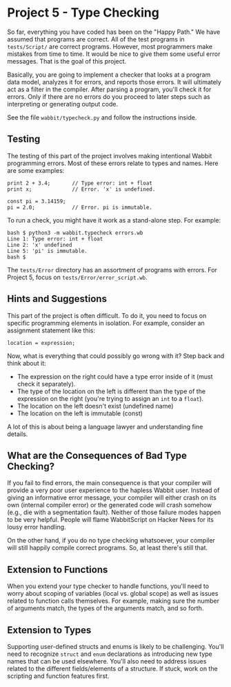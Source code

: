 # Project 5 - Type Checking

So far, everything you have coded has been on the "Happy Path."  We
have assumed that programs are correct.  All of the test programs in
`tests/Script/` are correct programs.  However, most programmers make
mistakes from time to time.  It would be nice to give them some useful
error messages.  That is the goal of this project.

Basically, you are going to implement a checker that looks at a
program data model, analyzes it for errors, and reports those errors.
It will ultimately act as a filter in the compiler. After parsing a
program, you'll check it for errors.  Only if there are no errors do
you proceed to later steps such as interpreting or generating output
code.

See the file `wabbit/typecheck.py` and follow the instructions inside.

## Testing

The testing of this part of the project involves making intentional
Wabbit programming errors.  Most of these errors relate to types and
names.  Here are some examples:

```
print 2 + 3.4;       // Type error: int + float
print x;             // Error. 'x' is undefined.

const pi = 3.14159;
pi = 2.0;            // Error. pi is immutable.
```

To run a check, you might have it work as a stand-alone step. For
example:

```
bash $ python3 -m wabbit.typecheck errors.wb
Line 1: Type error: int + float
Line 2: 'x' undefined
Line 5: 'pi' is immutable.
bash $
```

The `tests/Error` directory has an assortment of programs with errors.
For Project 5, focus on `tests/Error/error_script.wb`.

## Hints and Suggestions

This part of the project is often difficult.  To do it, you need to
focus on specific programming elements in isolation.  For example,
consider an assignment statement like this:

```
location = expression;
```

Now, what is everything that could possibly go wrong with it?  Step
back and think about it:

* The expression on the right could have a type error inside of it (must check it separately).
* The type of the location on the left is different than the type of the expression on the right (you're trying to assign an `int` to a `float`).
* The location on the left doesn't exist (undefined name)
* The location on the left is immutable (const)

A lot of this is about being a language lawyer and understanding fine details.

## What are the Consequences of Bad Type Checking?

If you fail to find errors, the main consequence is that your compiler
will provide a very poor user experience to the hapless Wabbit user.
Instead of giving an informative error message, your compiler will
either crash on its own (internal compiler error) or the generated
code will crash somehow (e.g., die with a segmentation fault).
Neither of those failure modes happen to be very helpful. People will
flame WabbitScript on Hacker News for its lousy error handling.

On the other hand, if you do no type checking whatsoever, your
compiler will still happily compile correct programs.  So, at least
there's still that.

## Extension to Functions

When you extend your type checker to handle functions, you'll need to
worry about scoping of variables (local vs. global scope) as well
as issues related to function calls themselves.  For example, making
sure the number of arguments match, the types of the arguments match,
and so forth.

## Extension to Types

Supporting user-defined structs and enums is likely to be challenging.
You'll need to recognize `struct` and `enum` declarations as introducing
new type names that can be used elsewhere.  You'll also need to address
issues related to the different fields/elements of a structure.
If stuck, work on the scripting and function features first.



